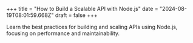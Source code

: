 +++
title = "How to Build a Scalable API with Node.js"
date = "2024-08-19T08:01:59.668Z"
draft = false
+++

  Learn the best practices for building and scaling APIs using Node.js, focusing on performance and maintainability.
        